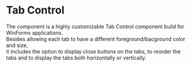 Tab Control
===========

The component is a highly customizable Tab Control component build for WinForms applications.  
Besides allowing each tab to have a different foreground/bacground color and size,  
it includes the option to display close buttons on the tabs, to reorder the tabs and to display the tabs both horizontally or vertically.
